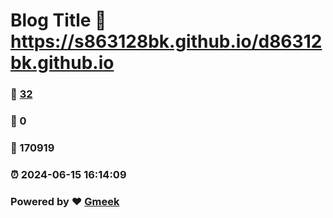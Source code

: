 # Blog Title :link: https://s863128bk.github.io/d86312bk.github.io 
### :page_facing_up: [32](https://s863128bk.github.io/d86312bk.github.io/tag.html) 
### :speech_balloon: 0 
### :hibiscus: 170919 
### :alarm_clock: 2024-06-15 16:14:09 
### Powered by :heart: [Gmeek](https://github.com/Meekdai/Gmeek)
